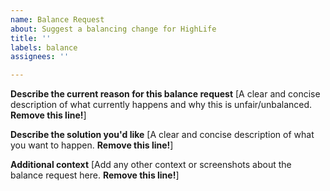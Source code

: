 ```yaml
---
name: Balance Request
about: Suggest a balancing change for HighLife
title: ''
labels: balance
assignees: ''

---
```


**Describe the current reason for this balance request**
[A clear and concise description of what currently happens and why this is unfair/unbalanced. **Remove this line!**]

**Describe the solution you'd like**
[A clear and concise description of what you want to happen. **Remove this line!**]

**Additional context**
[Add any other context or screenshots about the balance request here. **Remove this line!**]

